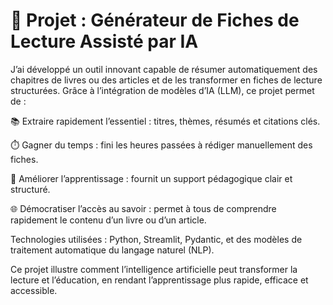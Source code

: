 # 🚀 Projet : Générateur de Fiches de Lecture Assisté par IA

J’ai développé un outil innovant capable de résumer automatiquement des chapitres de livres ou des articles et de les transformer en fiches de lecture structurées. Grâce à l’intégration de modèles d’IA (LLM), ce projet permet de :

📚 Extraire rapidement l’essentiel : titres, thèmes, résumés et citations clés.

⏱️ Gagner du temps : fini les heures passées à rédiger manuellement des fiches.

🎯 Améliorer l’apprentissage : fournit un support pédagogique clair et structuré.

🌐 Démocratiser l’accès au savoir : permet à tous de comprendre rapidement le contenu d’un livre ou d’un article.

Technologies utilisées : Python, Streamlit, Pydantic, et des modèles de traitement automatique du langage naturel (NLP).

Ce projet illustre comment l’intelligence artificielle peut transformer la lecture et l’éducation, en rendant l’apprentissage plus rapide, efficace et accessible.
